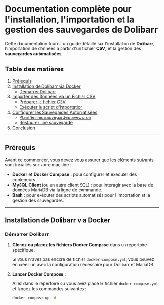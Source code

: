 # Documentation complète pour l'installation, l'importation et la gestion des sauvegardes de Dolibarr

Cette documentation fournit un guide détaillé sur l'installation de **Dolibarr**, l'importation de données à partir d'un fichier **CSV**, et la gestion des **sauvegardes automatisées**.

## Table des matières

1. [Prérequis](#prérequis)
2. [Installation de Dolibarr via Docker](#installation-de-dolibarr-via-docker)
   - [Démarrer Dolibarr](#démarrer-dolibarr)
3. [Importer des Données via un Fichier CSV](#importer-des-données-via-un-fichier-csv)
   - [Préparer le fichier CSV](#préparer-le-fichier-csv)
   - [Exécuter le script d'importation](#exécuter-le-script-dimportation)
4. [Configurer les Sauvegardes Automatisées](#configurer-les-sauvegardes-automatisées)
   - [Planifier les sauvegardes avec cron](#planifier-les-sauvegardes-avec-cron)
   - [Restaurer une sauvegarde](#restaurer-une-sauvegarde)
5. [Conclusion](#conclusion)

---

## Prérequis

Avant de commencer, vous devez vous assurer que les éléments suivants sont installés sur votre machine :

- **Docker** et **Docker Compose** : pour configurer et exécuter des conteneurs.
- **MySQL Client** (ou un autre client SQL) : pour interagir avec la base de données MariaDB via la ligne de commande.
- **Bash** : pour exécuter des scripts automatisés pour l'importation et la gestion des sauvegardes.

---

## Installation de Dolibarr via Docker

### Démarrer Dolibarr

1. **Clonez ou placez les fichiers Docker Compose** dans un répertoire spécifique.

   Si vous n'avez pas encore de fichier `docker-compose.yml`, vous pouvez en créer un avec la configuration nécessaire pour Dolibarr et MariaDB.

2. **Lancer Docker Compose** :

   Allez dans le répertoire où vous avez placé le fichier `docker-compose.yml` et lancez les commandes suivantes :

   ```bash
   docker-compose up -d

